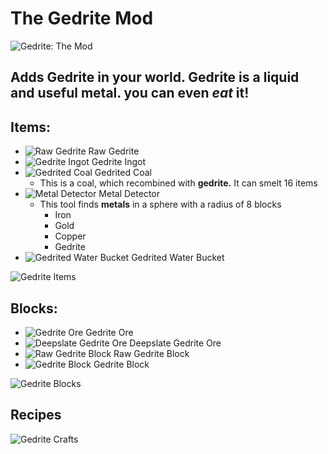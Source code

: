 # The Gedrite Mod
![Gedrite: The Mod](https://i.imgur.com/JP0yLG7.png)

## Adds Gedrite in your world. Gedrite is a liquid and useful metal. you can even _eat_ it!

## Items:
+ ![Raw Gedrite](https://i.imgur.com/l2jthxd.png) Raw Gedrite
+ ![Gedrite Ingot](https://i.imgur.com/VWwRjgH.png) Gedrite Ingot
+ ![Gedrited Coal](https://i.imgur.com/ov2nQDA.png) Gedrited Coal
  + This is a coal, which recombined with __gedrite.__ It can smelt 16 items 
+ ![Metal Detector](https://i.imgur.com/1CTCnqK.png) Metal Detector
  + This tool finds __metals__ in a sphere with a radius of 8 blocks
    + Iron
    + Gold
    + Copper
    + Gedrite
+ ![Gedrited Water Bucket](https://i.imgur.com/1730gMC.png) Gedrited Water Bucket

![Gedrite Items](https://i.imgur.com/PrNnJHz.png)

## Blocks:
+ ![Gedrite Ore](https://i.imgur.com/XkQX6oG.png) Gedrite Ore
+ ![Deepslate Gedrite Ore](https://i.imgur.com/cM9tulO.png) Deepslate Gedrite Ore
+ ![Raw Gedrite Block](https://i.imgur.com/smGbet2.png) Raw Gedrite Block
+ ![Gedrite Block](https://i.imgur.com/h54qh5V.png) Gedrite Block

![Gedrite Blocks](https://i.imgur.com/d7TMFJj.png)

## Recipes
![Gedrite Crafts](https://i.imgur.com/pdSKkHZ.png)
